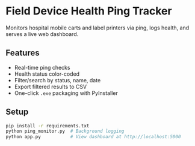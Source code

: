 # Field Device Health Ping Tracker

Monitors hospital mobile carts and label printers via ping, logs health, and serves a live web dashboard.

## Features
- Real-time ping checks
- Health status color-coded
- Filter/search by status, name, date
- Export filtered results to CSV
- One-click `.exe` packaging with PyInstaller

## Setup

```bash
pip install -r requirements.txt
python ping_monitor.py  # Background logging
python app.py           # View dashboard at http://localhost:5000
